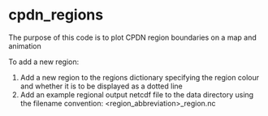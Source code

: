 # cpdn_regions

The purpose of this code is to plot CPDN region boundaries on a map and animation

To add a new region:

1. Add a new region to the regions dictionary specifying the region colour and whether it is to be displayed as a dotted line
2. Add an example regional output netcdf file to the data directory using the filename convention:
<region_abbreviation>_region.nc

